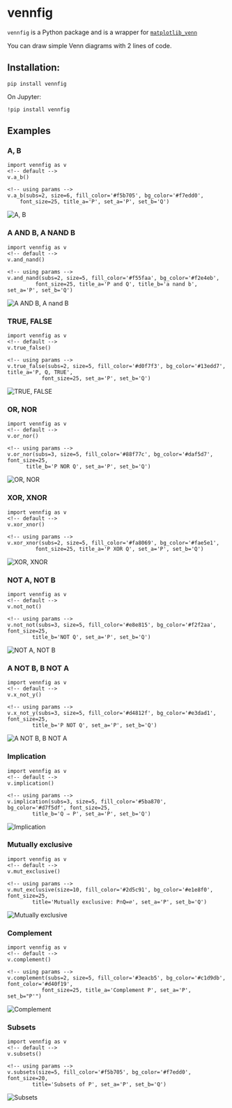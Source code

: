 # vennfig

`vennfig` is a Python package and is a wrapper for [`matplotlib_venn`](https://github.com/konstantint/matplotlib-venn)

You can draw simple Venn diagrams with 2 lines of code.

## Installation:

```
pip install vennfig
```

On Jupyter:

```
!pip install vennfig
```

## Examples

### A, B

```
import vennfig as v
<!-- default -->
v.a_b()

<!-- using params -->
v.a_b(subs=2, size=6, fill_color='#f5b705', bg_color='#f7edd0', 
    font_size=25, title_a='P', set_a='P', set_b='Q')
```

![A, B](image/a_b.png)

### A AND B, A NAND B

```
import vennfig as v
<!-- default -->
v.and_nand()

<!-- using params -->
v.and_nand(subs=2, size=5, fill_color='#f55faa', bg_color='#f2e4eb', 
         font_size=25, title_a='P and Q', title_b='a nand b', set_a='P', set_b='Q')
```

![A AND B, A nand B](image/and_nand.png)

### TRUE, FALSE

```
import vennfig as v
<!-- default -->
v.true_false()

<!-- using params -->
v.true_false(subs=2, size=5, fill_color='#d0f7f3', bg_color='#13edd7', title_a='P, Q, TRUE',
           font_size=25, set_a='P', set_b='Q')
```

![TRUE, FALSE](image/true_false.png)

### OR, NOR

```
import vennfig as v
<!-- default -->
v.or_nor()

<!-- using params -->
v.or_nor(subs=3, size=5, fill_color='#88f77c', bg_color='#daf5d7', font_size=25,
      title_b='P NOR Q', set_a='P', set_b='Q')
```

![OR, NOR](image/or_nor.png)

### XOR, XNOR

```
import vennfig as v
<!-- default -->
v.xor_xnor()

<!-- using params -->
v.xor_xnor(subs=2, size=5, fill_color='#fa8069', bg_color='#fae5e1', 
         font_size=25, title_a='P XOR Q', set_a='P', set_b='Q')
```

![XOR, XNOR](image/xor_xnor.png)

### NOT A, NOT B

```
import vennfig as v
<!-- default -->
v.not_not()

<!-- using params -->
v.not_not(subs=3, size=5, fill_color='#e8e815', bg_color='#f2f2aa', font_size=25, 
        title_b='NOT Q', set_a='P', set_b='Q')
```

![NOT A, NOT B](image/nota_notb.png)

### A NOT B, B NOT A

```
import vennfig as v
<!-- default -->
v.x_not_y()

<!-- using params -->
v.x_not_y(subs=3, size=5, fill_color='#d4812f', bg_color='#e3dad1', font_size=25, 
        title_b='P NOT Q', set_a='P', set_b='Q')
```

![A NOT B, B NOT A](image/anotb.png)


### Implication

```
import vennfig as v
<!-- default -->
v.implication()

<!-- using params -->
v.implication(subs=3, size=5, fill_color='#5ba870', bg_color='#d7f5df', font_size=25, 
        title_b='Q ⇒ P', set_a='P', set_b='Q')
```

![Implication](image/impl.png)

### Mutually exclusive

```
import vennfig as v
<!-- default -->
v.mut_exclusive()

<!-- using params -->
v.mut_exclusive(size=10, fill_color='#2d5c91', bg_color='#e1e8f0', font_size=25, 
        title='Mutually exclusive: P∩Q=∅', set_a='P', set_b='Q')
```

![Mutually exclusive](image/mutual.png)

### Complement

```
import vennfig as v
<!-- default -->
v.complement()

<!-- using params -->
v.complement(subs=2, size=5, fill_color='#3eacb5', bg_color='#c1d9db', font_color='#d40f19', 
           font_size=25, title_a='Complement P', set_a='P', set_b="P'")
```

![Complement](image/complement.png)

### Subsets

```
import vennfig as v
<!-- default -->
v.subsets()

<!-- using params -->
v.subsets(size=5, fill_color='#f5b705', bg_color='#f7edd0', font_size=20,
        title='Subsets of P', set_a='P', set_b='Q')
```

![Subsets](image/subsets.png)
